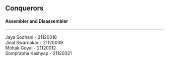 ## Conquerors

#### Assembler and Disassembler
-------------------------
Jaya Sodhani - 21120018\
Jinal Swarnakar - 21120009\
Mohak Goyal - 21120012\
Somprabha Kashyap - 21120021
